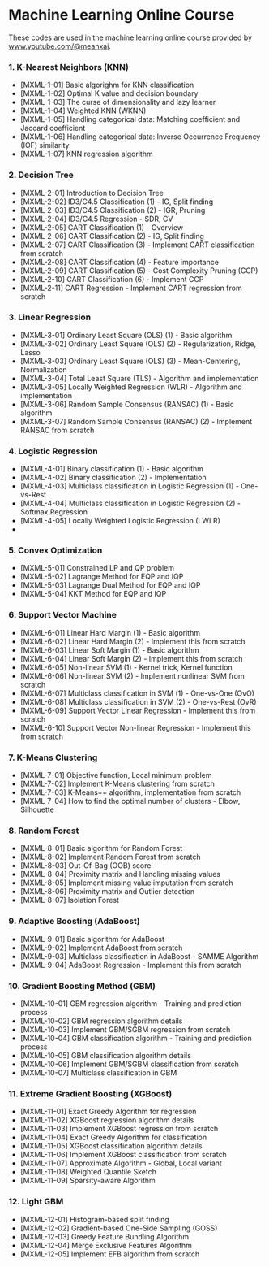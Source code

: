 # Machine Learning Online Course
These codes are used in the machine learning online course provided by www.youtube.com/@meanxai.

### 1. K-Nearest Neighbors (KNN)
* [MXML-1-01] Basic algorighm for KNN classification
* [MXML-1-02] Optimal K value and decision boundary
* [MXML-1-03] The curse of dimensionality and lazy learner
* [MXML-1-04] Weighted KNN (WKNN)
* [MXML-1-05] Handling categorical data: Matching coefficient and Jaccard coefficient
* [MXML-1-06] Handling categorical data: Inverse Occurrence Frequency (IOF) similarity
* [MXML-1-07] KNN regression algorithm

### 2. Decision Tree
* [MXML-2-01] Introduction to Decision Tree
* [MXML-2-02] ID3/C4.5 Classification (1) - IG, Split finding
* [MXML-2-03] ID3/C4.5 Classification (2) - IGR, Pruning
* [MXML-2-04] ID3/C4.5 Regression - SDR, CV
* [MXML-2-05] CART Classification (1) - Overview
* [MXML-2-06] CART Classification (2) - IG, Split finding
* [MXML-2-07] CART Classification (3) - Implement CART classification from scratch
* [MXML-2-08] CART Classification (4) - Feature importance
* [MXML-2-09] CART Classification (5) - Cost Complexity Pruning (CCP)
* [MXML-2-10] CART Classification (6) - Implement CCP
* [MXML-2-11] CART Regression - Implement CART regression from scratch

### 3. Linear Regression
* [MXML-3-01] Ordinary Least Square (OLS) (1) - Basic algorithm
* [MXML-3-02] Ordinary Least Square (OLS) (2) - Regularization, Ridge, Lasso
* [MXML-3-03] Ordinary Least Square (OLS) (3) - Mean-Centering, Normalization
* [MXML-3-04] Total Least Square (TLS) - Algorithm and implementation
* [MXML-3-05] Locally Weighted Regression (WLR) - Algorithm and implementation
* [MXML-3-06] Random Sample Consensus (RANSAC) (1) - Basic algorithm
* [MXML-3-07] Random Sample Consensus (RANSAC) (2) - Implement RANSAC from scratch

### 4. Logistic Regression
* [MXML-4-01] Binary classification (1) - Basic algorithm
* [MXML-4-02] Binary classification (2) - Implementation
* [MXML-4-03] Multiclass classification in Logistic Regression (1) - One-vs-Rest
* [MXML-4-04] Multiclass classification in Logistic Regression (2) - Softmax Regression
* [MXML-4-05] Locally Weighted Logistic Regression (LWLR)
* 
### 5. Convex Optimization
* [MXML-5-01] Constrained LP and QP problem
* [MXML-5-02] Lagrange Method for EQP and IQP
* [MXML-5-03] Lagrange Dual Method for EQP and IQP
* [MXML-5-04] KKT Method for EQP and IQP

### 6. Support Vector Machine
* [MXML-6-01] Linear Hard Margin (1) - Basic algorithm
* [MXML-6-02] Linear Hard Margin (2) - Implement this from scratch
* [MXML-6-03] Linear Soft Margin (1) - Basic algorithm
* [MXML-6-04] Linear Soft Margin (2) - Implement this from scratch
* [MXML-6-05] Non-linear SVM (1) - Kernel trick, Kernel function
* [MXML-6-06] Non-linear SVM (2) - Implement nonlinear SVM from scratch
* [MXML-6-07] Multiclass classification in SVM (1) - One-vs-One (OvO)
* [MXML-6-08] Multiclass classification in SVM (2) - One-vs-Rest (OvR)
* [MXML-6-09] Support Vector Linear Regression - Implement this from scratch
* [MXML-6-10] Support Vector Non-linear Regression - Implement this from scratch

### 7. K-Means Clustering
* [MXML-7-01] Objective function, Local minimum problem
* [MXML-7-02] Implement K-Means clustering from scratch
* [MXML-7-03] K-Means++ algorithm, implementation from scratch
* [MXML-7-04] How to find the optimal number of clusters - Elbow, Silhouette

### 8. Random Forest
* [MXML-8-01] Basic algorithm for Random Forest
* [MXML-8-02] Implement Random Forest from scratch
* [MXML-8-03] Out-Of-Bag (OOB) score
* [MXML-8-04] Proximity matrix and Handling missing values
* [MXML-8-05] Implement missing value imputation from scratch
* [MXML-8-06] Proximity matrix and Outlier detection
* [MXML-8-07] Isolation Forest

### 9. Adaptive Boosting (AdaBoost)
* [MXML-9-01] Basic algorithm for AdaBoost
* [MXML-9-02] Implement AdaBoost from scratch
* [MXML-9-03] Multiclass classification in AdaBoost - SAMME Algorithm
* [MXML-9-04] AdaBoost Regression - Implement this from scratch

### 10. Gradient Boosting Method (GBM)
* [MXML-10-01] GBM regression algorithm - Training and prediction process
* [MXML-10-02] GBM regression algorithm details
* [MXML-10-03] Implement GBM/SGBM regression from scratch
* [MXML-10-04] GBM classification algorithm - Training and prediction process
* [MXML-10-05] GBM classification algorithm details
* [MXML-10-06] Implement GBM/SGBM classification from scratch
* [MXML-10-07] Multiclass classification in GBM

### 11. Extreme Gradient Boosting (XGBoost)
* [MXML-11-01] Exact Greedy Algorithm for regression
* [MXML-11-02] XGBoost regression algorithm details
* [MXML-11-03] Implement XGBoost regression from scratch
* [MXML-11-04] Exact Greedy Algorithm for classification
* [MXML-11-05] XGBoost classification algorithm details
* [MXML-11-06] Implement XGBoost classification from scratch
* [MXML-11-07] Approximate Algorithm - Global, Local variant
* [MXML-11-08] Weighted Quantile Sketch
* [MXML-11-09] Sparsity-aware Algorithm

### 12. Light GBM
* [MXML-12-01] Histogram-based split finding
* [MXML-12-02] Gradient-based One-Side Sampling (GOSS)
* [MXML-12-03] Greedy Feature Bundling Algorithm
* [MXML-12-04] Merge Exclusive Features Algorithm
* [MXML-12-05] Implement EFB algorithm from scratch

